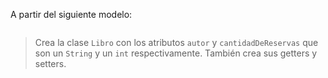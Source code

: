 A partir del siguiente modelo:

<img src="http://www.plantuml.com/plantuml/png/TLBBJiCm4BpdArO-kIKvS0q8jS0n9_Y2hMDLAnbRihULAiI_4plPo13rklCOpyY7n1ZvykMQWKungBs2VTU1UbJmIYT7WQt17fG9dibwgvh6E4ofGk6x0UZ0PNtgOQ34pyNiPRu7Wuv677luv4Z-F5qVQhbU6I2KTd6R3iSOyLPvxehyR7aGbTwjEYXWga3Gc_nClmOQLwCILLog776QKT1IR_CUSVkHPSfz6SMWvvpzRZziil6AamDvBXXUECHwb4MfxuZQMV4aDUJzRnjwxf8Lqc7Bk9VnVvjZJgm65iTo1_sdGhN4mVfn-bE_" alt="" width="auto" height="auto">

> Crea la clase  `Libro` con los atributos `autor` y `cantidadDeReservas` que son un `String` y un `int` respectivamente. También crea sus getters y setters.